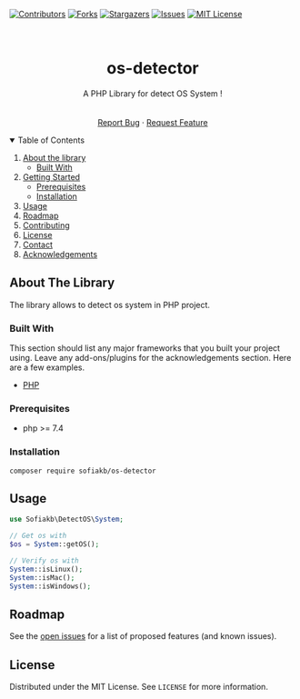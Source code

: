 [![Contributors][contributors-shield]][contributors-url]
[![Forks][forks-shield]][forks-url]
[![Stargazers][stars-shield]][stars-url]
[![Issues][issues-shield]][issues-url]
[![MIT License][license-shield]][license-url]

[comment]: <> ([![LinkedIn][linkedin-shield]][linkedin-url])



<!-- PROJECT LOGO -->
<br />
<p align="center">

  <h1 align="center">os-detector</h1>

  <p align="center">
      A PHP Library for detect OS System !
      <br />
      <!--<a href="https://github.com/sofiakb/os-detector"><strong>Explore the docs »</strong></a>-->
      <br />
      <br />
      <a href="https://github.com/sofiakb/os-detector/issues">Report Bug</a>
      ·
      <a href="https://github.com/sofiakb/os-detector/issues">Request Feature</a>
  </p>

</p>



<!-- TABLE OF CONTENTS -->
<details open="open">
  <summary>Table of Contents</summary>
  <ol>
    <li>
      <a href="#about-the-project">About the library</a>
      <ul>
        <li><a href="#built-with">Built With</a></li>
      </ul>
    </li>
    <li>
      <a href="#getting-started">Getting Started</a>
      <ul>
        <li><a href="#prerequisites">Prerequisites</a></li>
        <li><a href="#installation">Installation</a></li>
      </ul>
    </li>
    <li><a href="#usage">Usage</a></li>
    <li><a href="#roadmap">Roadmap</a></li>
    <li><a href="#contributing">Contributing</a></li>
    <li><a href="#license">License</a></li>
    <li><a href="#contact">Contact</a></li>
    <li><a href="#acknowledgements">Acknowledgements</a></li>
  </ol>
</details>



<!-- ABOUT THE PROJECT -->

## About The Library

The library allows to detect os system in PHP project.

### Built With

This section should list any major frameworks that you built your project using. Leave any add-ons/plugins for the
acknowledgements section. Here are a few examples.

* [PHP](https://php.net)

<!-- GETTING STARTED -->

### Prerequisites

- php >= 7.4

### Installation

```shell
composer require sofiakb/os-detector
```

<!-- USAGE EXAMPLES -->

## Usage

```php
use Sofiakb\DetectOS\System;

// Get os with
$os = System::getOS();

// Verify os with
System::isLinux();
System::isMac();
System::isWindows();
```

<!-- ROADMAP -->

## Roadmap

See the [open issues](https://github.com/sofiakb/os-detector/issues) for a list of proposed features (and known issues).


<!-- LICENSE -->

## License

Distributed under the MIT License. See `LICENSE` for more information.




<!-- MARKDOWN LINKS & IMAGES -->
<!-- https://www.markdownguide.org/basic-syntax/#reference-style-links -->

[contributors-shield]: https://img.shields.io/github/contributors/sofiakb/os-detector.svg?style=for-the-badge

[contributors-url]: https://github.com/sofiakb/os-detector/graphs/contributors

[forks-shield]: https://img.shields.io/github/forks/sofiakb/os-detector.svg?style=for-the-badge

[forks-url]: https://github.com/sofiakb/os-detector/network/members

[stars-shield]: https://img.shields.io/github/stars/sofiakb/os-detector.svg?style=for-the-badge

[stars-url]: https://github.com/sofiakb/os-detector/stargazers

[issues-shield]: https://img.shields.io/github/issues/sofiakb/os-detector.svg?style=for-the-badge

[issues-url]: https://github.com/sofiakb/os-detector/issues

[license-shield]: https://img.shields.io/github/license/sofiakb/os-detector.svg?style=for-the-badge

[license-url]: https://github.com/sofiakb/os-detector/blob/main/LICENSE.md

[linkedin-shield]: https://img.shields.io/badge/-LinkedIn-black.svg?style=for-the-badge&logo=linkedin&colorB=555

[linkedin-url]: https://www.linkedin.com/in/sofiane-akbly/